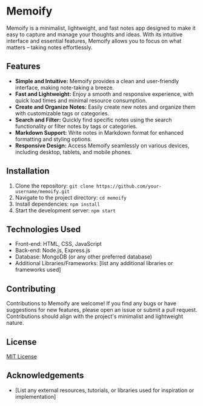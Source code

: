 # Memoify

Memoify is a minimalist, lightweight, and fast notes app designed to make it easy to capture and manage your thoughts and ideas. With its intuitive interface and essential features, Memoify allows you to focus on what matters – taking notes effortlessly.

## Features

- **Simple and Intuitive:** Memoify provides a clean and user-friendly interface, making note-taking a breeze.
- **Fast and Lightweight:** Enjoy a smooth and responsive experience, with quick load times and minimal resource consumption.
- **Create and Organize Notes:** Easily create new notes and organize them with customizable tags or categories.
- **Search and Filter:** Quickly find specific notes using the search functionality or filter notes by tags or categories.
- **Markdown Support:** Write notes in Markdown format for enhanced formatting and styling options.
- **Responsive Design:** Access Memoify seamlessly on various devices, including desktop, tablets, and mobile phones.

## Installation

1. Clone the repository: `git clone https://github.com/your-username/memoify.git`
2. Navigate to the project directory: `cd memoify`
3. Install dependencies: `npm install`
4. Start the development server: `npm start`

## Technologies Used

- Front-end: HTML, CSS, JavaScript
- Back-end: Node.js, Express.js
- Database: MongoDB (or any other preferred database)
- Additional Libraries/Frameworks: [list any additional libraries or frameworks used]

## Contributing

Contributions to Memoify are welcome! If you find any bugs or have suggestions for new features, please open an issue or submit a pull request. Contributions should align with the project's minimalist and lightweight nature.

## License

[MIT License](LICENSE)

## Acknowledgements

- [List any external resources, tutorials, or libraries used for inspiration or implementation]
